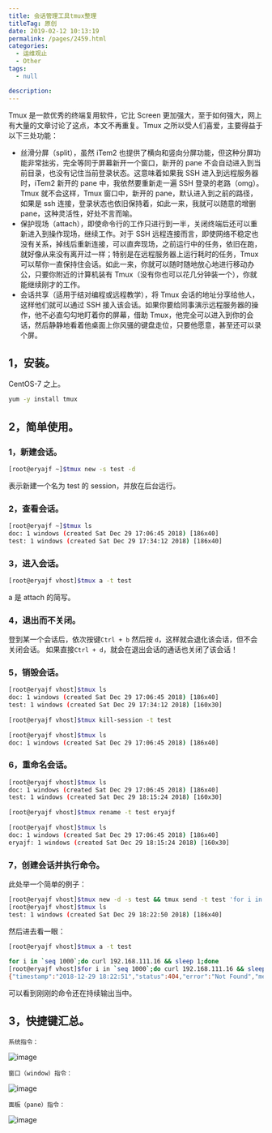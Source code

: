 ```yaml
---
title: 会话管理工具tmux整理
titleTag: 原创
date: 2019-02-12 10:13:19
permalink: /pages/2459.html
categories: 
  - 运维观止
  - Other
tags: 
  - null

description: 
---
```


Tmux 是一款优秀的终端复用软件，它比 Screen 更加强大，至于如何强大，网上有大量的文章讨论了这点，本文不再重复。Tmux 之所以受人们喜爱，主要得益于以下三处功能：



- 丝滑分屏（split），虽然 iTem2 也提供了横向和竖向分屏功能，但这种分屏功能非常拙劣，完全等同于屏幕新开一个窗口，新开的 pane 不会自动进入到当前目录，也没有记住当前登录状态。这意味着如果我 SSH 进入到远程服务器时，iTem2 新开的 pane 中，我依然要重新走一遍 SSH 登录的老路（omg）。Tmux 就不会这样，Tmux 窗口中，新开的 pane，默认进入到之前的路径，如果是 ssh 连接，登录状态也依旧保持着，如此一来，我就可以随意的增删 pane，这种灵活性，好处不言而喻。
- 保护现场（attach），即使命令行的工作只进行到一半，关闭终端后还可以重新进入到操作现场，继续工作。对于 SSH 远程连接而言，即使网络不稳定也没有关系，掉线后重新连接，可以直奔现场，之前运行中的任务，依旧在跑，就好像从来没有离开过一样；特别是在远程服务器上运行耗时的任务，Tmux 可以帮你一直保持住会话。如此一来，你就可以随时随地放心地进行移动办公，只要你附近的计算机装有 Tmux（没有你也可以花几分钟装一个），你就能继续刚才的工作。
- 会话共享（适用于结对编程或远程教学），将 Tmux 会话的地址分享给他人，这样他们就可以通过 SSH 接入该会话。如果你要给同事演示远程服务器的操作，他不必直勾勾地盯着你的屏幕，借助 Tmux，他完全可以进入到你的会话，然后静静地看着他桌面上你风骚的键盘走位，只要他愿意，甚至还可以录个屏。



## 1，安装。



CentOS-7 之上。



```sh
yum -y install tmux
```



## 2，简单使用。



### 1，新建会话。



```sh
[root@eryajf ~]$tmux new -s test -d
```



表示新建一个名为 test 的 session，并放在后台运行。



### 2，查看会话。



```sh
[root@eryajf ~]$tmux ls
doc: 1 windows (created Sat Dec 29 17:06:45 2018) [186x40]
test: 1 windows (created Sat Dec 29 17:34:12 2018) [186x40]
```



### 3，进入会话。



```sh
[root@eryajf vhost]$tmux a -t test
```



a 是 attach 的简写。



### 4，退出而不关闭。



登到某一个会话后，依次按键`Ctrl + b` 然后按 `d`，这样就会退化该会话，但不会关闭会话。
如果直接`Ctrl + d`，就会在退出会话的通话也关闭了该会话！



### 5，销毁会话。



```sh
[root@eryajf vhost]$tmux ls
doc: 1 windows (created Sat Dec 29 17:06:45 2018) [186x40]
test: 1 windows (created Sat Dec 29 17:34:12 2018) [160x30]
 
[root@eryajf vhost]$tmux kill-session -t test
 
[root@eryajf vhost]$tmux ls
doc: 1 windows (created Sat Dec 29 17:06:45 2018) [186x40]
```



### 6，重命名会话。



```sh
[root@eryajf vhost]$tmux ls
doc: 1 windows (created Sat Dec 29 17:06:45 2018) [186x40]
test: 1 windows (created Sat Dec 29 18:15:24 2018) [160x30]
 
[root@eryajf vhost]$tmux rename -t test eryajf
 
[root@eryajf vhost]$tmux ls
doc: 1 windows (created Sat Dec 29 17:06:45 2018) [186x40]
eryajf: 1 windows (created Sat Dec 29 18:15:24 2018) [160x30]
```



### 7，创建会话并执行命令。



此处举一个简单的例子：



```sh
[root@eryajf vhost]$tmux new -d -s test && tmux send -t test 'for i in `seq 1000`;do curl 192.168.111.16 && sleep 1;done' ENTER
[root@eryajf vhost]$tmux ls
test: 1 windows (created Sat Dec 29 18:22:50 2018) [186x40]
```



然后进去看一眼：



```sh
[root@eryajf vhost]$tmux a -t test
 
for i in `seq 1000`;do curl 192.168.111.16 && sleep 1;done
[root@eryajf vhost]$for i in `seq 1000`;do curl 192.168.111.16 && sleep 1;done
{"timestamp":"2018-12-29 18:22:51","status":404,"error":"Not Found","message":"No message available","path":"/"}{"timestamp":"2018-12-29 18:22:52","status":404,"error":"Not Found","message":"No message available","path":"/"}{"timestamp":"2018-12-29 18:22:53","status":404,"error":"Not Found","message":"No message available","path":"/"}{"timestamp":"2018-12-29 18:22:54","status":404,"error":"Not Found","message":"No message available","path":"/"}
```



可以看到刚刚的命令还在持续输出当中。



## 3，快捷键汇总。



`系统指令：`





![image](http://t.eryajf.net/imgs/2021/09/ef42f317d1640136.jpg)





`窗口（window）指令：`





![image](http://t.eryajf.net/imgs/2021/09/e9110b4b13f1c2e2.jpg)





`面板（pane）指令：`





![image](http://t.eryajf.net/imgs/2021/09/67bbafc508721575.jpg)
